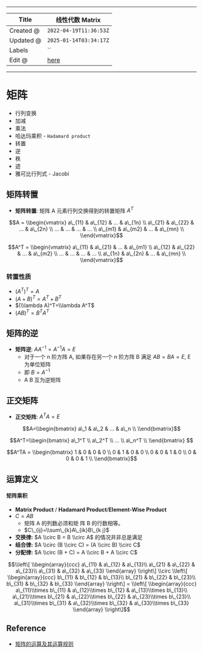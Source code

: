 -----

| Title     | 线性代数 Matrix                                       |
| --------- | ------------------------------------------------- |
| Created @ | `2022-04-19T11:36:53Z`                            |
| Updated @ | `2025-01-14T03:34:17Z`                            |
| Labels    | \`\`                                              |
| Edit @    | [here](https://github.com/junxnone/math/issues/4) |

-----

# 矩阵

  - 行列变换
  - 加减
  - 乘法
  - 哈达玛乘积 - `Hadamard product`
  - 转置
  - 逆
  - 秩
  - 迹
  - 雅可比行列式 - Jacobi

## 矩阵转置

  - **矩阵转置**: 矩阵 A 元素行列交换得到的转置矩阵 $A^{T}$

$$A = \\begin{vmatrix} a\_{11} & a\_{12} & ... & a\_{1n} \\ a\_{21} &
a\_{22} & ... & a\_{2n} \\ ... & ... & ... & ... \\ a\_{m1} & a\_{m2} &
... & a\_{mn} \\ \\end{vmatrix}$$

$$A^T = \\begin{vmatrix} a\_{11} & a\_{21} & ... & a\_{m1} \\ a\_{12} &
a\_{22} & ... & a\_{m2} \\ ... & ... & ... & ... \\ a\_{1n} & a\_{2n} &
... & a\_{mn} \\ \\end{vmatrix}$$

### 转置性质

  - $(A^T)^T=A$
  - $(A+B)^T=A^T+B^T$
  - $(\\lambda A)^T=\\lambda A^T$
  - $(AB)^T=B^TA^T$

## 矩阵的逆

  - **矩阵逆**: $AA^{-1}=A^{-1}A=E$
      - 对于一个 n 阶方阵 A, 如果存在另一个 n 阶方阵 B 满足 $AB=BA=E$, E 为单位矩阵
      - 即 $B=A^{-1}$
      - A B 互为逆矩阵

## 正交矩阵

  - **正交矩阵**: $A^TA=E$

$$A=\\begin{bmatrix} a\_1 & a\_2 & ... & a\_n \\ \\end{bmatrix}$$

$$A^T=\\begin{bmatrix} a\_1^T \\ a\_2^T \\ ... \\ a\_n^T \\
\\end{bmatrix} $$

$$A^TA = \\begin{bmatrix} 1 & 0 & 0 & 0 \\ 0 & 1 & 0 & 0 \\ 0 & 0 & 1 &
0 \\ 0 & 0 & 0 & 1 \\ \\end{bmatrix}$$

## 运算定义

#### 矩阵乘积

  - **Matrix Product** / **Hadamard Product**/**Element-Wise Product**
  - $C = AB$
      - 矩阵 A 的列数必须和矩 阵 B 的行数相等。
      - $C\_{ij}=\\sum\_{k}A\_{ik}B\_{k j}$
  - **交换律:** $A \\circ B = B \\circ A$ 的情况并非总是满足
  - **结合律:** $A \\circ (B \\circ C) = (A \\circ B) \\circ C$
  - **分配律:** $A \\circ (B + C) = A \\circ B + A \\circ C$

$$\\left\[ \\begin{array}{ccc}  
a\_{11} & a\_{12} & a\_{13}\\ a\_{21} & a\_{22} & a\_{23}\\ a\_{31} &
a\_{32} & a\_{33} \\end{array} \\right\] \\circ \\left\[
\\begin{array}{ccc} b\_{11} & b\_{12} & b\_{13}\\ b\_{21} & b\_{22} &
b\_{23}\\ b\_{31} & b\_{32} & b\_{33} \\end{array} \\right\] = \\left\[
\\begin{array}{ccc} a\_{11}\\times b\_{11} & a\_{12}\\times b\_{12} &
a\_{13}\\times b\_{13}\\ a\_{21}\\times b\_{21} & a\_{22}\\times b\_{22}
& a\_{23}\\times b\_{23}\\ a\_{31}\\times b\_{31} & a\_{32}\\times
b\_{32} & a\_{33}\\times b\_{33} \\end{array} \\right\]$$

## Reference

  - [矩阵的运算及其运算规则](http://www2.edu-edu.com.cn/lesson_crs78/self/j_0022/soft/ch0605.html)

